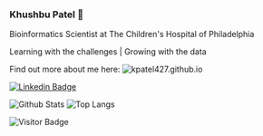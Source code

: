 ### Khushbu Patel 👋

Bioinformatics Scientist at The Children's Hospital of Philadelphia

Learning with the challenges | Growing with the data

Find out more about me here: ![kpatel427.github.io](https://kpatel427.github.io/)


<!--
**kpatel427/kpatel427** is a ✨ _special_ ✨ repository because its `README.md` (this file) appears on your GitHub profile.

Here are some ideas to get you started:

- 🔭 I’m currently working on ...
- 🌱 I’m currently learning ...
- 👯 I’m looking to collaborate on ...
- 🤔 I’m looking for help with ...
- 💬 Ask me about ...
- 📫 How to reach me: ...
- 😄 Pronouns: ...
- ⚡ Fun fact: ...
-->

[![Linkedin Badge](https://img.shields.io/badge/-khushbu-blue?style=flat-square&logo=Linkedin&logoColor=white&link=https://www.linkedin.com/in/khushbu-patel-b1a196b5/)](https://www.linkedin.com/in/khushbu-patel-b1a196b5/)


![Github Stats](https://github-readme-stats.vercel.app/api?username=kpatel427&count_private=true&show_icons=true)
![Top Langs](https://github-readme-stats.vercel.app/api/top-langs/?username=kpatel427&hide=TeX&layout=compact)

![Visitor Badge](https://visitor-badge.laobi.icu/badge?page_id=kpatel427.kpatel427)


